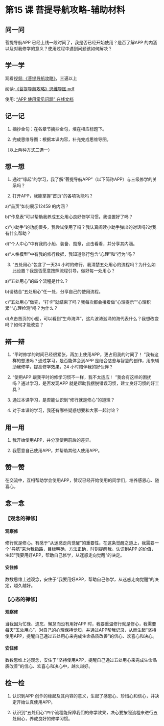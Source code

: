 
# 第15 课 菩提导航攻略-辅助材料

## 问一问

菩提导航APP 已经上线一段时间了，我是否已经开始使用？是否了解APP 的内涵以及对我修学的意义？使用过程中遇到问题该如何解决？

## 学一学

观看[视频:《菩提导航攻略》](https://www.youtube.com/watch?v=Qc2zLbpeQII)，三遍以上

阅读:[《菩提导航攻略》思维导图.pdf](/pdf/菩提导航攻略-思维导图.pdf)

使用: [“APP 使用常见问题” 在线文档](https://docs.qq.com/doc/DTFNFU0dkR0VGTGt4)

## 记一记

1. 摘抄金句：在各章节摘抄金句，填在相应标题下。

2. 完成思维导图：根据本课内容，补充完成思维导图。

（以上两种方式二选一）

## 想一想

1. 通过“缘起”的学习，我了解“菩提导航APP”（以下简称APP）与三级修学的关系吗？

2. 打开APP，我能掌握“首页”的各项功能吗？

a)“首页”如何展示12459 的内涵？

b)“作息表”可以帮助我养成五处用心良好修学习惯，我设置好了吗？

c)“小助手”的功能很多，我尝试使用了吗？我认真阅读小助手弹出的对话吗?对我有什么帮助？

d)“个人中心”中有我的小船、装备、勋章，点击看看，并分享其内涵。

e)“人格模型”中有我的修行数据，我知道修行包含“心理”和“行为”吗？

3. “五处用心”包含了一天24 小时的修行，我清楚五处用心的流程吗？为什么如此设置？我是否愿意按照流程引导，做好每一处用心？

a)“五处用心”的四个流程是什么？

b)请结合“五处用心”任一处，分享自己的使用流程。

c)“五处用心”做完，“打卡”就结束了吗？我每次都会接着做“心理提示”“心理积累”“心理检测”吗？为什么？

d)点击首页的小船，可以看到“生命海洋”，这片波涛汹涌的海代表什么？我想改变吗？如何才能改变？

## 辩一辩

1. “平时修学的时间已经很紧张，再加上使用APP，更占用我的时间了！ ”我有这样的想法吗？通过学习，是否能体会到APP 是结合慈悲与智慧的创作，用来辅助我修学，提高修学效果，24 小时陪伴我的好伙伴？

2. “使用APP 跟我平时的修学习惯不一样，我不太适应！ ”我会有这样的困扰吗？通过学习，是否发现APP 就是帮助我摆脱错误习惯，建立良好习惯的好工具？

3. 通过本课学习，是否能认识到“修行就是修心”的道理？

4. 对于本课的学习，我还有哪些疑惑想要和大家一起讨论？

## 用一用

1. 我开始使用APP，并分享使用前后的差异。

2. 我愿意自己使用APP，并帮助其他人使用APP。

## 赞一赞

在交流中，互相帮助学会使用APP，赞叹已经开始使用的同学们，培养感恩心、随喜心。

## 念一念

### 【观念的禅修】

#### 观察修

修行就是修心。有感于“从迷惑走向觉醒”的重要性，在这条觉醒之道上，我需要一个“导航”来为我指路，目标明确，方法正确，时刻提醒我。认识到APP 的价值，生起“我要用好APP，帮助自己修学，从迷惑走向觉醒”的决定。

#### 安住修

数数思维上述观念，安住于“我要用好APP，帮助自己修学，从迷惑走向觉醒”的决定，越久越好。

### 【心态的禅修】

#### 观察修

当我因为忙碌、遗忘、懈怠而没有用好APP 时，我要重温修行就是修心，我需要每天“五处用心”，对自己的心理保持觉知，并通过APP帮我记录，从而生起“坚持使用APP，提醒自己通过五处用心来完成生命品质改善”的信心、欢喜心和决心。

#### 安住修

数数思维上述观念，安住于“坚持使用APP，提醒自己通过五处用心来完成生命品质改善”的信心、欢喜心和决心中，越久越好。

## 检一检

1. 认识到APP 创作的缘起及其内容的意义，生起了感恩心、珍惜心和信心，并决定开始认真使用APP。

2. 认识到“五处用心”四个流程能保障我们的修学效果，决心要按照流程来进行五处用心，养成良好的修学习惯。